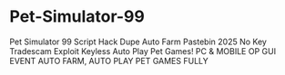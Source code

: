# Pet-Simulator-99
Pet Simulator 99 Script Hack Dupe Auto Farm Pastebin 2025 No Key Tradescam Exploit Keyless Auto Play Pet Games! PC &amp; MOBILE OP GUI EVENT AUTO FARM, AUTO PLAY PET GAMES FULLY
